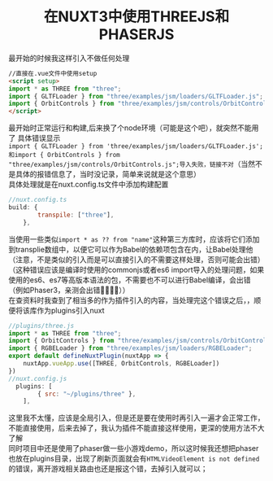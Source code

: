 # <center>在NUXT3中使用THREEJS和PHASERJS</center>
最开始的时候我这样引入不做任何处理
```html
//直接在.vue文件中使用setup
<script setup>
import * as THREE from "three";
import { GLTFLoader } from "three/examples/jsm/loaders/GLTFLoader.js";
import { OrbitControls } from "three/examples/jsm/controls/OrbitControls.js";
</script>
```
最开始时正常运行和构建,后来换了个node环境（可能是这个吧），就突然不能用了
具体错误显示<br/>`import { GLTFLoader } from 'three/examples/jsm/loaders/GLTFLoader.js'; 和import { OrbitControls } from "three/examples/jsm/controls/OrbitControls.js";导入失败，链接不对`（当然不是具体的报错信息了，当时没记录，简单来说就是这个意思）<br/>
具体处理就是在nuxt.config.ts文件中添加构建配置
```js
//nuxt.config.ts
build: {
        transpile: ["three"],
    },
```
当使用一些类似`import * as ?? from "name"`这种第三方库时，应该将它们添加到transplie数组中，以便它可以作为Babel的依赖项包含在内，让Babel处理他（注意，不是类似的引入而是可以直接引入的不需要这样处理，否则可能会出错）
（这种错误应该是编译时使用的commonjs或者es6 import导入的处理问题，如果使用的es6、es7等高版本语法的包，不需要也不可以进行Babel编译，会出错（例如Phaser3，亲测会出错😵‍💫😵‍💫））
<br/>
在查资料时我查到了相当多的作为插件引入的内容，当处理完这个错误之后，，顺便将该库作为plugins引入nuxt

```js
//plugins/three.js
import * as THREE from "three";
import { OrbitControls } from "three/examples/jsm/controls/OrbitControls";
import { RGBELoader } from "three/examples/jsm/loaders/RGBELoader";
export default defineNuxtPlugin(nuxtApp => {
    nuxtApp.vueApp.use([THREE, OrbitControls, RGBELoader])
})
//nuxt.config.js
  plugins: [
        { src: "~/plugins/three" },
    ],
```
这里我不太懂，应该是全局引入，但是还是要在使用时再引入一遍才会正常工作，不能直接使用，后来去掉了，我认为插件不能直接这样使用，更深的使用方法不大了解
<br/>
同时项目中还是使用了phaser做一些小游戏demo，所以这时候我还想把phaser也放在plugins目录，出现了刷新页面就会有`HTMLVideoElement is not defined`的错误，离开游戏相关路由也还是报这个错，去掉引入就可以；